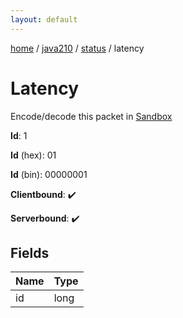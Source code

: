 ```yaml
---
layout: default
---
```


[home](/)  /  [java210](/protocol/java210)  /  [status](/protocol/java210/status)  /  latency

# Latency

Encode/decode this packet in [Sandbox](../../../sandbox/java210#Status.Latency)

**Id**: 1

**Id** (hex): 01

**Id** (bin): 00000001

**Clientbound**: ✔️

**Serverbound**: ✔️

## Fields

Name | Type
---|---
id | long
